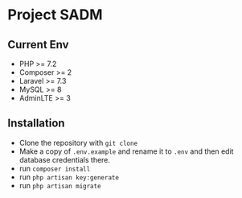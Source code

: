 # Project SADM

## Current Env
- PHP >= 7.2
- Composer >= 2
- Laravel >= 7.3
- MySQL >= 8
- AdminLTE >= 3

## Installation
- Clone the repository with `git clone`
- Make a copy of `.env.example` and rename it to `.env` and then edit database credentials there.
- run `composer install`
- run `php artisan key:generate`
- run `php artisan migrate`
